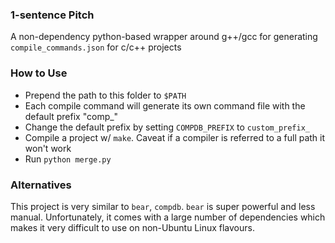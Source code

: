### 1-sentence Pitch

A non-dependency python-based wrapper around g++/gcc for generating `compile_commands.json` for c/c++ projects

### How to Use

* Prepend the path to this folder to `$PATH`
* Each compile command will generate its own command file with the default prefix "comp_"
* Change the default prefix by setting `COMPDB_PREFIX` to `custom_prefix_`
* Compile a project w/ `make`. Caveat if a compiler is referred to a full path it won't work
* Run `python merge.py` 

### Alternatives

This project is very similar to `bear`, `compdb`. `bear` is super powerful and less manual. Unfortunately, it comes with a large number of dependencies which makes it very difficult to use
on non-Ubuntu Linux flavours.